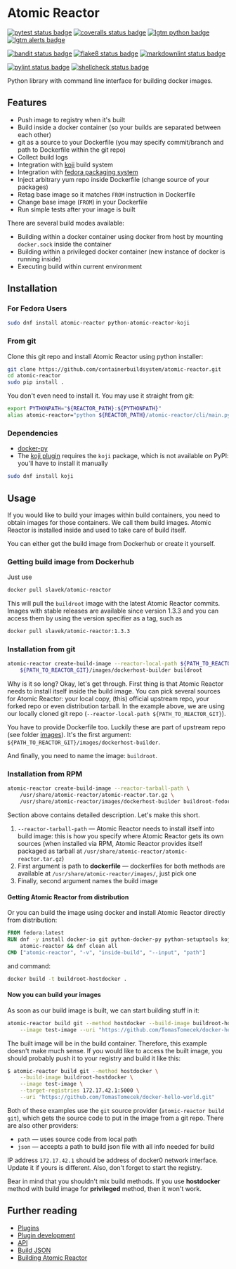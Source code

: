 # Atomic Reactor

[![pytest status badge]][pytest status link]
[![coveralls status badge]][coveralls status link]
[![lgtm python badge]][lgtm python link]
[![lgtm alerts badge]][lgtm alerts link]

[![bandit status badge]][bandit status link]
[![flake8 status badge]][flake8 status link]
[![markdownlint status badge]][markdownlint status link]

[![pylint status badge]][pylint status link]
[![shellcheck status badge]][shellcheck status link]

Python library with command line interface for building docker images.

## Features

- Push image to registry when it's built
- Build inside a docker container (so your builds are separated between each
  other)
- git as a source to your Dockerfile (you may specify commit/branch and path to
  Dockerfile within the git repo)
- Collect build logs
- Integration with [koji][] build system
- Integration with [fedora packaging system][]
- Inject arbitrary yum repo inside Dockerfile (change source of your packages)
- Retag base image so it matches `FROM` instruction in Dockerfile
- Change base image (`FROM`) in your Dockerfile
- Run simple tests after your image is built

There are several build modes available:

- Building within a docker container using docker from host by mounting
  `docker.sock` inside the container
- Building within a privileged docker container (new instance of docker is
  running inside)
- Executing build within current environment

## Installation

### For Fedora Users

```bash
sudo dnf install atomic-reactor python-atomic-reactor-koji
```

### From git

Clone this git repo and install Atomic Reactor using python installer:

```bash
git clone https://github.com/containerbuildsystem/atomic-reactor.git
cd atomic-reactor
sudo pip install .
```

You don't even need to install it. You may use it straight from git:

```bash
export PYTHONPATH="${REACTOR_PATH}:${PYTHONPATH}"
alias atomic-reactor="python ${REACTOR_PATH}/atomic-reactor/cli/main.py"
```

### Dependencies

- [docker-py][]
- The [koji plugin][] requires the `koji` package, which is not available on
  PyPI: you'll have to install it manually

```bash
sudo dnf install koji
```

## Usage

If you would like to build your images within build containers, you need to
obtain images for those containers. We call them build images. Atomic Reactor is
installed inside and used to take care of build itself.

You can either get the build image from Dockerhub or create it yourself.

### Getting build image from Dockerhub

Just use

```bash
docker pull slavek/atomic-reactor
```

This will pull the `buildroot` image with the latest Atomic Reactor commits.
Images with stable releases are available since version 1.3.3 and you can access
them by using the version specifier as a tag, such as

```bash
docker pull slavek/atomic-reactor:1.3.3
```

### Installation from git

```bash
atomic-reactor create-build-image --reactor-local-path ${PATH_TO_REACTOR_GIT} \
    ${PATH_TO_REACTOR_GIT}/images/dockerhost-builder buildroot
```

Why is it so long? Okay, let's get through. First thing is that Atomic Reactor
needs to install itself inside the build image. You can pick several sources for
Atomic Reactor: your local copy, (this) official upstream repo, your forked repo
or even distribution tarball. In the example above, we are using our locally
cloned git repo (`--reactor-local-path ${PATH_TO_REACTOR_GIT}`).

You have to provide Dockerfile too. Luckily these are part of upstream repo (see
folder [images][]). It's the first argument:
`${PATH_TO_REACTOR_GIT}/images/dockerhost-builder`.

And finally, you need to name the image: `buildroot`.

### Installation from RPM

```bash
atomic-reactor create-build-image --reactor-tarball-path \
    /usr/share/atomic-reactor/atomic-reactor.tar.gz \
    /usr/share/atomic-reactor/images/dockerhost-builder buildroot-fedora
```

Section above contains detailed description. Let's make this short.

1. `--reactor-tarball-path` — Atomic Reactor needs to install itself into build
   image: this is how you specify where Atomic Reactor gets its own sources
   (when installed via RPM, Atomic Reactor provides itself packaged as tarball
   at `/usr/share/atomic-reactor/atomic-reactor.tar.gz`)
1. First argument is path to **dockerfile** — dockerfiles for both methods are
   available at `/usr/share/atomic-reactor/images/`, just pick one
1. Finally, second argument names the build image

#### Getting Atomic Reactor from distribution

Or you can build the image using docker and install Atomic Reactor directly from
distribution:

```dockerfile
FROM fedora:latest
RUN dnf -y install docker-io git python-docker-py python-setuptools koji \
    atomic-reactor && dnf clean all
CMD ["atomic-reactor", "-v", "inside-build", "--input", "path"]
```

and command:

```bash
docker build -t buildroot-hostdocker .
```

#### Now you can build your images

As soon as our build image is built, we can start building stuff in it:

```bash
atomic-reactor build git --method hostdocker --build-image buildroot-hostdocker \
    --image test-image --uri "https://github.com/TomasTomecek/docker-hello-world.git"
```

The built image will be in the build container. Therefore, this example doesn't
make much sense. If you would like to access the built image, you should
probably push it to your registry and build it like this:

```bash
$ atomic-reactor build git --method hostdocker \
    --build-image buildroot-hostdocker \
    --image test-image \
    --target-registries 172.17.42.1:5000 \
    --uri "https://github.com/TomasTomecek/docker-hello-world.git"
```

Both of these examples use the `git` source provider (`atomic-reactor build
git`), which gets the source code to put in the image from a git repo. There are
also other providers:

- `path` ― uses source code from local path
- `json` ― accepts a path to build json file with all info needed for build

IP address `172.17.42.1` should be address of docker0 network interface. Update
it if yours is different. Also, don't forget to start the registry.

Bear in mind that you shouldn't mix build methods. If you use **hostdocker**
method with build image for **privileged** method, then it won't work.

## Further reading

- [Plugins](https://github.com/containerbuildsystem/atomic-reactor/blob/master/docs/plugins.md)
- [Plugin development](https://github.com/containerbuildsystem/atomic-reactor/blob/master/docs/plugin_development.md)
- [API](https://github.com/containerbuildsystem/atomic-reactor/blob/master/docs/api.md)
- [Build JSON](https://github.com/containerbuildsystem/atomic-reactor/blob/master/docs/build_json.md)
- [Building Atomic Reactor](https://github.com/containerbuildsystem/atomic-reactor/blob/master/docs/releasing.md)

[pytest status badge]: https://github.com/containerbuildsystem/atomic-reactor/workflows/Pytests%20via%20test.sh/badge.svg?branch=master&event=push
[pytest status link]: https://github.com/containerbuildsystem/atomic-reactor/actions?query=event%3Apush+branch%3Amaster+workflow%3A%22Pytests+via+test.sh%22
[coveralls status badge]: https://coveralls.io/repos/containerbuildsystem/atomic-reactor/badge.svg?branch=master
[coveralls status link]: https://coveralls.io/r/containerbuildsystem/atomic-reactor?branch=master
[lgtm python badge]: https://img.shields.io/lgtm/grade/python/g/containerbuildsystem/atomic-reactor.svg?logo=lgtm&logoWidth=18
[lgtm python link]: https://lgtm.com/projects/g/containerbuildsystem/atomic-reactor/context:python
[lgtm alerts badge]: https://img.shields.io/lgtm/alerts/g/containerbuildsystem/atomic-reactor.svg?logo=lgtm&logoWidth=18
[lgtm alerts link]: https://lgtm.com/projects/g/containerbuildsystem/atomic-reactor/alerts
[bandit status badge]: https://github.com/containerbuildsystem/atomic-reactor/workflows/Bandit%20via%20test.sh/badge.svg?branch=master&event=push
[bandit status link]: https://github.com/containerbuildsystem/atomic-reactor/actions?query=event%3Apush+branch%3Amaster+workflow%3A%22Bandit+via+test.sh%22
[flake8 status badge]: https://github.com/containerbuildsystem/atomic-reactor/workflows/Flake8%20linting/badge.svg?branch=master&event=push
[flake8 status link]: https://github.com/containerbuildsystem/atomic-reactor/actions?query=event%3Apush+branch%3Amaster+workflow%3A%22Flake8+linting%22
[markdownlint status badge]: https://github.com/containerbuildsystem/atomic-reactor/workflows/Markdownlint/badge.svg?branch=master&event=push
[markdownlint status link]: https://github.com/containerbuildsystem/atomic-reactor/actions?query=event%3Apush+branch%3Amaster+workflow%3A%22Markdownlint%22
[pylint status badge]: https://github.com/containerbuildsystem/atomic-reactor/workflows/Pylint%20via%20test.sh/badge.svg?branch=master&event=push
[pylint status link]: https://github.com/containerbuildsystem/atomic-reactor/actions?query=event%3Apush+branch%3Amaster+workflow%3A%22Pylint+via+test.sh%22%22%22
[shellcheck status badge]: https://github.com/containerbuildsystem/atomic-reactor/workflows/Shellcheck/badge.svg?branch=master&event=push
[shellcheck status link]: https://github.com/containerbuildsystem/atomic-reactor/actions?query=event%3Apush+branch%3Amaster+workflow%3A%22Shellcheck%22
[koji]: https://github.com/containerbuildsystem/atomic-reactor/blob/master/docs/koji.md
[fedora packaging system]: http://fedoraproject.org/wiki/Package_maintenance_guide
[docker-py]: https://github.com/docker/docker-py
[koji plugin]: https://github.com/containerbuildsystem/atomic-reactor/blob/master/atomic_reactor/plugins/pre_koji.py
[images]: https://github.com/containerbuildsystem/atomic-reactor/tree/master/images
